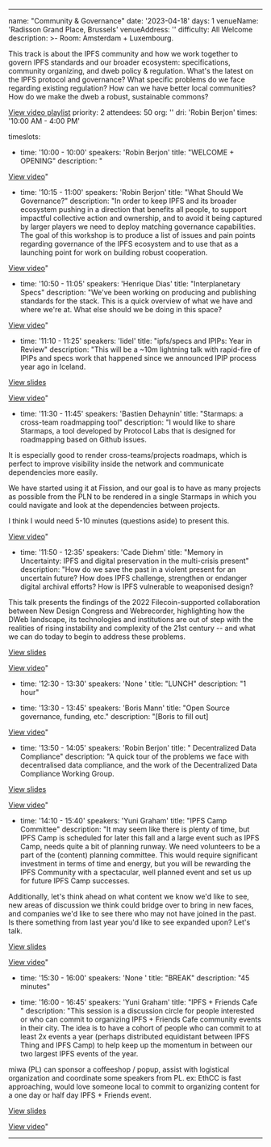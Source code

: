 ---

name: "Community & Governance"
date: '2023-04-18'
days: 1
venueName: 'Radisson Grand Place, Brussels'
venueAddress: ''
difficulty: All Welcome
description: >-
  Room: Amsterdam + Luxembourg.
  
  This track is about the IPFS community and how we work together to govern IPFS standards and our broader ecosystem: specifications, community organizing, and dweb policy & regulation. What's the latest on the IPFS protocol and governance? What specific problems do we face regarding existing regulation? How can we have better local communities? How do we make the dweb a robust, sustainable commons?

<a href="https://youtube.com/playlist?list=PLuhRWgmPaHtTIFbOVO5YfXkoFg6wIGbBN">View video playlist</a>
priority: 2
attendees: 50
org: ''
dri: 'Robin Berjon'
times: '10:00 AM - 4:00 PM'

timeslots:
  - time: '10:00 - 10:00'
    speakers: 'Robin Berjon'
    title: "WELCOME + OPENING"
    description: "

<a href="https://youtu.be/U2qvvQxIdws">View video</a>"

  - time: '10:15 - 11:00'
    speakers: 'Robin Berjon'
    title: "What Should We Governance?"
    description: "In order to keep IPFS and its broader ecosystem pushing in a direction that benefits all people, to support impactful collective action and ownership, and to avoid it being captured by larger players we need to deploy matching governance capabilities. The goal of this workshop is to produce a list of issues and pain points regarding governance of the IPFS ecosystem and to use that as a launching point for work on building robust cooperation.

<a href="https://youtu.be/svqlHO3K_RQ">View video</a>"

  - time: '10:50 - 11:05'
    speakers: 'Henrique Dias'
    title: "Interplanetary Specs"
    description: "We've been working on producing and publishing standards for the stack. This is a quick overview of what we have and where we're at. What else should we be doing in this space?

<a href="https://youtu.be/vQVnjEIPuCE">View video</a>"

  - time: '11:10 - 11:25'
    speakers: 'lidel'
    title: "ipfs/specs and IPIPs: Year in Review"
    description: "This will be a ~10m lightning talk with rapid-fire of IPIPs and specs work that happened since we announced IPIP process year ago in Iceland.

<a href="https://docs.google.com/presentation/d/14Y9FqM8FLjLOnGjImVDDDHeNqb_CAIWttc2XKCgPTBE/edit?usp=sharing">View slides</a>

<a href="https://youtu.be/WcHlV6sQuDI">View video</a>"

  - time: '11:30 - 11:45'
    speakers: 'Bastien Dehaynin'
    title: "Starmaps: a cross-team roadmapping tool"
    description: "I would like to share Starmaps, a tool developed by Protocol Labs that is designed for roadmapping based on Github issues. 

It is especially good to render cross-teams/projects roadmaps, which is perfect to improve visibility inside the network and communicate dependencies more easily. 

We have started using it at Fission, and our goal is to have as many projects as possible from the PLN to be rendered in a single Starmaps in which you could navigate and look at the dependencies between projects.

I think I would need 5-10 minutes (questions aside) to present this.

<a href=" https://youtu.be/_HoLDQreF28">View video</a>"

  - time: '11:50 - 12:35'
    speakers: 'Cade Diehm'
    title: "Memory in Uncertainty: IPFS and digital preservation in the multi-crisis present"
    description: "How do we save the past in a violent present for an uncertain future? How does IPFS challenge, strengthen or endanger digital archival efforts? How is IPFS vulnerable to weaponised design? 

This talk presents the findings of the 2022 Filecoin-supported collaboration between New Design Congress and Webrecorder, highlighting how the DWeb landscape, its technologies and institutions are out of step with the realities of rising instability and complexity of the 21st century -- and what we can do today to begin to address these problems. 

<a href="https://desk.undersco.re/s/wP3tpexQT5LR4Xb">View slides</a>

<a href="https://youtu.be/TdiQGXSZmCk">View video</a>"

  - time: '12:30 - 13:30'
    speakers: 'None '
    title: "LUNCH"
    description: "1 hour"

  - time: '13:30 - 13:45'
    speakers: 'Boris Mann'
    title: "Open Source governance, funding, etc."
    description: "[Boris to fill out]

<a href="https://youtu.be/PysiACKo1dI">View video</a>"

  - time: '13:50 - 14:05'
    speakers: 'Robin Berjon'
    title: " Decentralized Data Compliance"
    description: "A quick tour of the problems we face with decentralised data compliance, and the work of the  Decentralized Data Compliance Working Group.

<a href="https://ipfs.io/ipfs/bafybeica7jkdzrv7qx6mzevcrprh6wq7zuizeq2cwinc2l4m2rlv43qeou/ddc.key">View slides</a>

<a href="https://youtu.be/bIlji91KEFQ">View video</a>"

  - time: '14:10 - 15:40'
    speakers: 'Yuni Graham'
    title: "IPFS Camp Committee"
    description: "It may seem like there is plenty of time, but IPFS Camp is scheduled for later this fall and a large event such as IPFS Camp, needs quite a bit of planning runway. We need volunteers to be a part of the (content) planning committee. This would require significant investment in terms of time and energy, but you will be rewarding the IPFS Community with a spectacular, well planned event and set us up for future IPFS Camp successes. 

Additionally, let's think ahead on what content we know we'd like to see, new areas of discussion we think could bridge over to bring in new faces, and companies we'd like to see there who may not have joined in the past. Is there something from last year you'd like to see expanded upon? Let's talk. 

<a href="https://docs.google.com/presentation/d/13d05vfTSZE5fBeeS4K9FXJOI9xOAsKieO0pyJZTLrRM/edit?usp=sharing">View slides</a>

<a href="https://youtu.be/U5u54jwOg6k">View video</a>"

  - time: '15:30 - 16:00'
    speakers: 'None '
    title: "BREAK"
    description: "45 minutes"

  - time: '16:00 - 16:45'
    speakers: 'Yuni Graham'
    title: "IPFS + Friends Cafe "
    description: "This session is a discussion circle for people interested or who can commit to organizing IPFS + Friends Cafe community events in their city. The idea is to have a cohort of people who can commit to at least 2x events a year (perhaps distributed equidistant between IPFS Thing and IPFS Camp) to help keep up the momentum in between our two largest IPFS events of the year. 

miwa (PL) can sponsor a coffeeshop / popup, assist with logistical organization and coordinate some speakers from PL. ex: EthCC is fast approaching, would love someone local to commit to organizing content for a one day or half day IPFS + Friends event. 

<a href="https://docs.google.com/presentation/d/1PfPj8ZZkZxWiAIdyYW5bXrqUTJBNU4WBdiqvEHV-l2A/edit?usp=sharing">View slides</a>

<a href="https://youtu.be/FII_9VTgDy8">View video</a>"

---